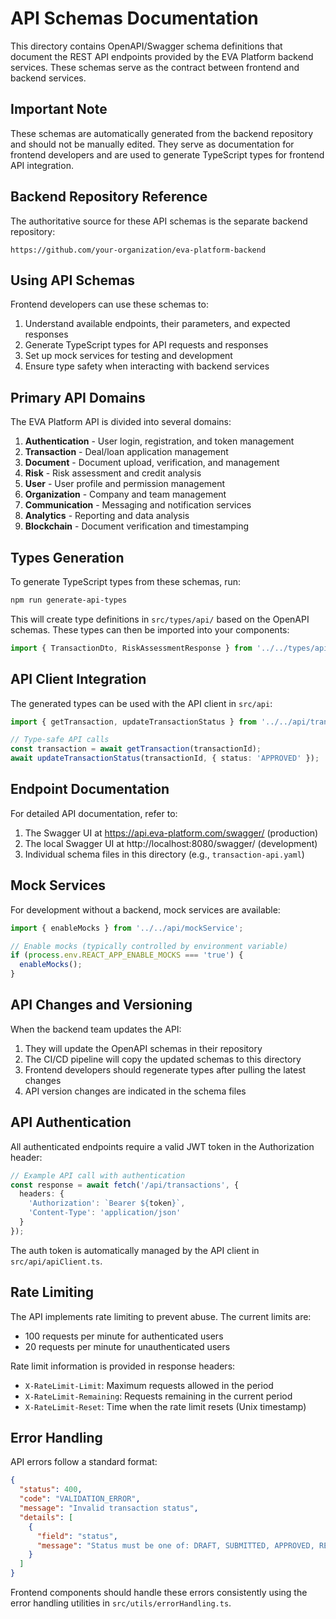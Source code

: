 # API Schemas Documentation

This directory contains OpenAPI/Swagger schema definitions that document the REST API endpoints provided by the EVA Platform backend services. These schemas serve as the contract between frontend and backend services.

## Important Note

These schemas are automatically generated from the backend repository and should not be manually edited. They serve as documentation for frontend developers and are used to generate TypeScript types for frontend API integration.

## Backend Repository Reference

The authoritative source for these API schemas is the separate backend repository:

```
https://github.com/your-organization/eva-platform-backend
```

## Using API Schemas

Frontend developers can use these schemas to:

1. Understand available endpoints, their parameters, and expected responses
2. Generate TypeScript types for API requests and responses
3. Set up mock services for testing and development
4. Ensure type safety when interacting with backend services

## Primary API Domains

The EVA Platform API is divided into several domains:

1. **Authentication** - User login, registration, and token management
2. **Transaction** - Deal/loan application management
3. **Document** - Document upload, verification, and management
4. **Risk** - Risk assessment and credit analysis
5. **User** - User profile and permission management
6. **Organization** - Company and team management
7. **Communication** - Messaging and notification services
8. **Analytics** - Reporting and data analysis
9. **Blockchain** - Document verification and timestamping

## Types Generation

To generate TypeScript types from these schemas, run:

```bash
npm run generate-api-types
```

This will create type definitions in `src/types/api/` based on the OpenAPI schemas. These types can then be imported into your components:

```typescript
import { TransactionDto, RiskAssessmentResponse } from '../../types/api';
```

## API Client Integration

The generated types can be used with the API client in `src/api`:

```typescript
import { getTransaction, updateTransactionStatus } from '../../api/transactionApi';

// Type-safe API calls
const transaction = await getTransaction(transactionId);
await updateTransactionStatus(transactionId, { status: 'APPROVED' });
```

## Endpoint Documentation

For detailed API documentation, refer to:

1. The Swagger UI at https://api.eva-platform.com/swagger/ (production)
2. The local Swagger UI at http://localhost:8080/swagger/ (development)
3. Individual schema files in this directory (e.g., `transaction-api.yaml`)

## Mock Services

For development without a backend, mock services are available:

```typescript
import { enableMocks } from '../../api/mockService';

// Enable mocks (typically controlled by environment variable)
if (process.env.REACT_APP_ENABLE_MOCKS === 'true') {
  enableMocks();
}
```

## API Changes and Versioning

When the backend team updates the API:

1. They will update the OpenAPI schemas in their repository
2. The CI/CD pipeline will copy the updated schemas to this directory
3. Frontend developers should regenerate types after pulling the latest changes
4. API version changes are indicated in the schema files

## API Authentication

All authenticated endpoints require a valid JWT token in the Authorization header:

```typescript
// Example API call with authentication
const response = await fetch('/api/transactions', {
  headers: {
    'Authorization': `Bearer ${token}`,
    'Content-Type': 'application/json'
  }
});
```

The auth token is automatically managed by the API client in `src/api/apiClient.ts`.

## Rate Limiting

The API implements rate limiting to prevent abuse. The current limits are:

- 100 requests per minute for authenticated users
- 20 requests per minute for unauthenticated users

Rate limit information is provided in response headers:
- `X-RateLimit-Limit`: Maximum requests allowed in the period
- `X-RateLimit-Remaining`: Requests remaining in the current period
- `X-RateLimit-Reset`: Time when the rate limit resets (Unix timestamp)

## Error Handling

API errors follow a standard format:

```json
{
  "status": 400,
  "code": "VALIDATION_ERROR",
  "message": "Invalid transaction status",
  "details": [
    {
      "field": "status",
      "message": "Status must be one of: DRAFT, SUBMITTED, APPROVED, REJECTED"
    }
  ]
}
```

Frontend components should handle these errors consistently using the error handling utilities in `src/utils/errorHandling.ts`. 